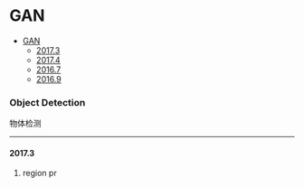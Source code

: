 # GAN

- [GAN](#object-detection)
  - [2017.3](#2017.3)
  - [2017.4](#2017.4)
  - [2016.7](#2016.7)
  - [2016.9](#2016.9)

### Object Detection
物体检测

---------
#### 2017.3
1. region pr
